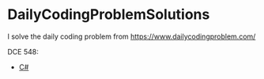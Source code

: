 # DailyCodingProblemSolutions
 I solve the daily coding problem from https://www.dailycodingproblem.com/

 DCE 548:
 - [C#](CSharp/DceLib.Tests/Dce548/README.md)
